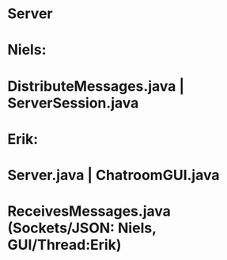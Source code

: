# Server
# Niels:
# DistributeMessages.java | ServerSession.java
# Erik:
# Server.java | ChatroomGUI.java
#
# ReceivesMessages.java (Sockets/JSON: Niels, GUI/Thread:Erik)
